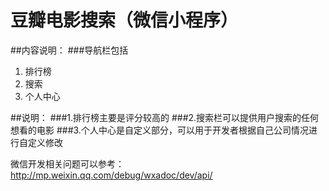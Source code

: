 # 豆瓣电影搜索（微信小程序）
##内容说明：
###导航栏包括
1. 排行榜
2. 搜索
3. 个人中心

##说明：
###1.排行榜主要是评分较高的
###2.搜索栏可以提供用户搜索的任何想看的电影
###3.个人中心是自定义部分，可以用于开发者根据自己公司情况进行自定义修改



微信开发相关问题可以参考：http://mp.weixin.qq.com/debug/wxadoc/dev/api/


